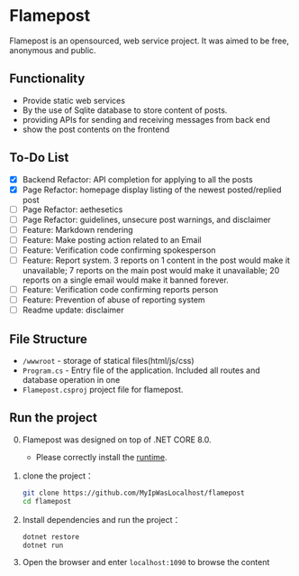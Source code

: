 # Flamepost

Flamepost is an opensourced, web service project. It was aimed to be free, anonymous and public.

## Functionality

- Provide static web services
- By the use of Sqlite database to store content of posts.
- providing APIs for sending and receiving messages from back end
- show the post contents on the frontend

## To-Do List

- [X] Backend Refactor: API completion for applying to all the posts
- [X] Page Refactor: homepage display listing of the newest posted/replied post
- [ ] Page Refactor: aethesetics
- [ ] Page Refactor: guidelines, unsecure post warnings, and disclaimer
- [ ] Feature: Markdown rendering
- [ ] Feature: Make posting action related to an Email
- [ ] Feature: Verification code confirming spokesperson
- [ ] Feature: Report system. 3 reports on 1 content in the post would make it unavailable; 7 reports on the main post would make it unavailable; 20 reports on a single email would make it banned forever.
- [ ] Feature: Verification code confirming reports person
- [ ] Feature: Prevention of abuse of reporting system
- [ ] Readme update: disclaimer

## File Structure

- `/wwwroot` - storage of statical files(html/js/css)
- `Program.cs` - Entry file of the application. Included all routes and database operation in one
- `Flamepost.csproj` project file for flamepost.

## Run the project

0. Flamepost was designed on top of .NET CORE 8.0. 
   - Please correctly install the [runtime](https://dotnet.microsoft.com/en-us/download/dotnet/8.0).
1. clone the project：

   ```sh
   git clone https://github.com/MyIpWasLocalhost/flamepost
   cd flamepost
   ```
2. Install dependencies and run the project：

   ```sh
   dotnet restore
   dotnet run
   ```
3. Open the browser and enter `localhost:1090` to browse the content
